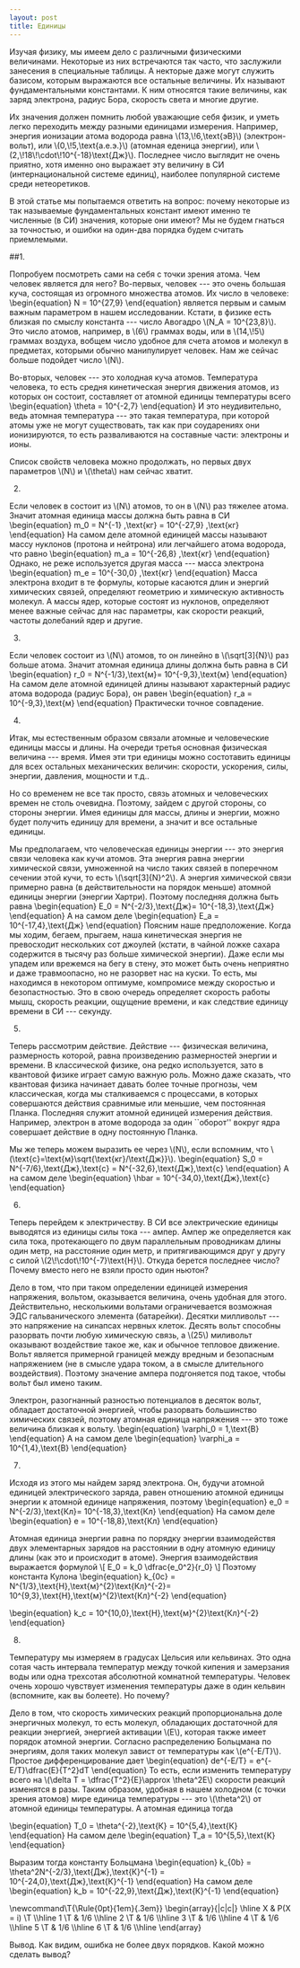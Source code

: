 ```yaml
---
layout: post
title: Единицы
---
```

Изучая физику, мы имеем дело с различными физическими величинами. Некоторые из них встречаются так часто, что заслужили занесения в специальные таблицы. А некторые даже могут служить базисом, которым выражаются все остальные величины. Их называют фундаментальными константами. К ним относятся такие величины, как заряд электрона, радиус Бора, скорость света и многие другие.

Их значения должен помнить любой уважающие себя физик, и уметь легко переходить между разными единицами измерения. Например, энергия ионизации атома водорода равна \\(13,\\!6\,\text{эВ}\\) (электрон-вольт), или \\(0,\\!5\,\text{а.е.э.}\\) (атомная еденица энергии), или \\(2,\\!18\\!\cdot\\!10^{-18}\text{Дж}\\). Последнее число выглядит не очень приятно, хотя именно оно выражает эту величину в СИ (интернациональной системе единиц), наиболее популярной системе среди нетеоретиков.

В этой статье мы попытаемся ответить на вопрос: почему некоторые из так называемые фундаментальных констант имеют именно те численные (в СИ) значения, которые они имеют? Мы не будем гнаться за точностью, и ошибки на один-два порядка будем считать приемлемыми.

##1.

Попробуем посмотреть сами на себя с точки зрения атома. Чем человек является для него? Во-первых, человек --- это очень большая куча, состоящая из огромного множества атомов. Их число в человеке:
\begin{equation}
N = 10^{27,9}
\end{equation}
является первым и самым важным параметром в нашем исследовании. Кстати, в физике есть близкая по смыслу константа --- число Авогадро \\(N_A = 10^{23,8}\\). Это число атомов, например, в \\(6\\) граммах воды, или в \\(14,\\!5\\) граммах воздуха, вобщем число удобное для счета атомов и молекул в предметах, которыми обычно манипулирует человек. Нам же сейчас больше подойдет число \\(N\\).

Во-вторых, человек --- это холодная куча атомов. Температура человека, то есть средня кинетическая энергия движения атомов, из которых он состоит, составляет от атомной единицы температуры всего
\begin{equation}
\theta = 10^{-2,7}
\end{equation}
И это неудивительно, ведь атомная температура --- это такая температура, при которой атомы уже не могут существовать, так как при соударениях они ионизируются, то есть разваливаются на составные части: электроны и ионы.

Список свойств человека можно продолжать, но первых двух параметров \\(N\\) и \\(\theta\\) нам сейчас хватит.

2.

Если человек в состоит из \\(N\\) атомов, то он в \\(N\\) раз тяжелее атома. Значит атомная единица массы должна быть равна в СИ
\begin{equation}
m_0 = N^{-1} \,\text{кг} =  10^{-27,9} \,\text{кг}
\end{equation}
На самом деле атомной единицей массы называют массу нуклонов (протона и нейтрона) или легчайшего атома водорода, что равно
\begin{equation}
m_a = 10^{-26,8} \,\text{кг}
\end{equation}
Однако, не реже используется другая масса --- масса электрона
\begin{equation}
m_e = 10^{-30,0} \,\text{кг}
\end{equation}
Масса электрона входит в те формулы, которые касаются длин и энергий химических связей, определяют геометрию и химическую активность молекул. А массы ядер, которые состоят из нуклонов, определяют менее важные сейчас для нас параметры, как скорости реакций, частоты долебаний ядер и другие.

3.

Если человек состоит из \\(N\\) атомов, то он линейно в \\(\sqrt[3]{N}\\) раз больше атома. Значит атомная единица длины должна быть равна в СИ
\begin{equation}
r_0 = N^{-1/3}\,\text{м}= 10^{-9,3}\,\text{м}
\end{equation}
На самом деле атомной единицей длины называют характерный радиус атома водорода (радиус Бора), он равен
\begin{equation}
r_a =  10^{-9,3}\,\text{м}
\end{equation}
Практически точное совпадение.

4.

Итак, мы естественным образом связали атомные и человеческие единицы массы и длины. На очереди третья основная физическая величина --- время. Имея эти три единицы можно состотавить единицы для всех остальных механических величин: скорости, ускорения, силы, энергии, давления, мощности и т.д.. 

Но со временем не все так просто, связь атомных и человеческих времен не столь очевидна. Поэтому, зайдем с другой стороны, со стороны энергии. Имея единицы для массы, длины и энергии, можно будет получить единицу для времени, а значит и все остальные единицы. 

Мы предполагаем, что человеческая единицы энергии --- это энергия связи человека как кучи атомов. Эта энергия равна энергии химической связи, умноженной на число таких связей в поперечном сечении этой кучи, то есть \\(\sqrt[3]{N}^2\\). А энергия химической связи примерно равна (в действительности на порядок меньше) атомной единицы энергии (энергии Хартри). Поэтому последняя должна быть равна
\begin{equation}
E_0 = N^{-2/3}\,\text{Дж}= 10^{-18,3}\,\text{Дж}
\end{equation}
А на самом деле
\begin{equation}
E_a = 10^{-17,4}\,\text{Дж}
\end{equation}
Поясним наше предположение. Когда мы ходим, бегаем, прыгаем, наша кинетическая энергия не превосходит нескольких сот джоулей (кстати, в чайной ложке сахара содержится в тысячу раз больше химической энергии). Даже если мы упадем или врежемся на бегу в стену, это может быть очень неприятно и даже травмоопасно, но не разорвет нас на куски. То есть, мы находимся в некотором оптимуме, компромисе между скоростью и безопастностью. Это в свою очередь определяет скорость работы мышц, скорость реакции, ощущение времени, и как следствие единицу времени в СИ --- секунду.

5.

Теперь рассмотрим действие. Действие --- физическая величина, размерность которой, равна произведению размерностей энергии и времени. В классической физике, она редко используется, зато в квантовой физике играет самую важную роль. Можно даже сказать, что квантовая физика начинает давать более точные прогнозы, чем классическая, когда мы сталкиваемся с процессами, в которых совершаются действия сравнимые или меньшие, чем постоянная Планка. Последняя служит атомной единицей измерения действия.
Например, электрон в атоме водорода за один ``оборот'' вокруг ядра совершает действие в одну постоянную Планка.

Мы же теперь можем выразить ее через \\(N\\), если вспомним, что \\(\text{с}=\text{м}\sqrt{\text{кг}/\text{Дж}}\\).
\begin{equation}
S_0 =  N^{-7/6}\,\text{Дж}\,\text{с} =  N^{-32,6}\,\text{Дж}\,\text{с}
\end{equation}
А на самом деле
\begin{equation}
\hbar =  10^{-34,0}\,\text{Дж}\,\text{с}
\end{equation}
 
6.

Теперь перейдем к электричеству. В СИ все электрические единицы выводятся из единицы силы тока --- ампер. Ампер же определяется как сила тока, протекающего по двум параллельным проводникам длины один метр, на расстояние один метр, и притягивающимся друг у другу с силой \\(2\\!\cdot\\!10^{-7}\text{Н}\\). Откуда берется последнее число? Почему вместо него не взяли просто один ньютон?

Дело в том, что при таком определении единицей измерения напряжения, вольтом, оказывается величина, очень удобная для этого. Действительно, несколькими вольтами ограничевается возможная ЭДС гальванического элемента (батарейки). Десятки милливольт --- это напряжение на синапсах нервных клеток. Десять вольт способны разорвать почти любую химическую связь, а \\(25\\) миливольт оказывают  воздействие такое же, как и обычное тепловое движение. Вольт является примерной границей между вредным и безопасным напряжением (не в смысле удара током, а в смысле длительного воздействия). Поэтому значение ампера подгоняется под такое, чтобы вольт был имено таким.

Электрон, разогнанный разностью потенциалов в десяток вольт, обладает достаточной энергией, чтобы разорвать большинство химических связей, поэтому атомная единица напряжения --- это тоже величина близкая к вольту.
\begin{equation}
\varphi_0 = 1\,\text{B} 
\end{equation}
А на самом деле
\begin{equation}
\varphi_a =  10^{1,4}\,\text{B}
\end{equation}

7.

Исходя из этого мы найдем заряд электрона. Он, будучи атомной единицей электрического заряда, равен отношению атомной единицы энергии к атомной единице напряжения, поэтому
\begin{equation}
e_0 = N^{-2/3}\,\text{Кл}=  10^{-18,3}\,\text{Кл}
\end{equation} 
На самом деле
\begin{equation}
e =  10^{-18,8}\,\text{Кл}
\end{equation}

Атомная единица энергии равна по порядку энергии взаимодействя двух элементарных зарядов на расстоянии в одну атомную единицу длины (как это и происходит в атоме). Энергия взаимодействия выражается формулой
\\[ E_0  = k_0 \dfrac{e_0^2}{r_0} \\]
Поэтому константа Кулона
\begin{equation}
k_{0c} = N^{1/3}\,\text{Н}\,\text{м}^{2}\text{Кл}^{-2}=  10^{9,3}\,\text{Н}\,\text{м}^{2}\text{Кл}^{-2}
\end{equation}

\begin{equation}
k_c =  10^{10,0}\,\text{Н}\,\text{м}^{2}\text{Кл}^{-2}
\end{equation}

8.

Температуру мы измеряем в градусах Цельсия или кельвинах. Это одна сотая часть интервала температур между точкой кипения и замерзания воды или одна трехсотая абсолютной комнатной температуры. Человек очень хорошо чувствует изменения температуры даже в один кельвин (вспомните, как вы болеете). Но почему?

Дело в том, что скорость химических реакций пропорциональна доле энергичных молекул, то есть молекул, обладающих достаточной для реакции энергией, энергией активации \\(E\\), которая также имеет порядок атомной энергии. Согласно распределению Больцмана по энергиям, доля таких молекул завист от температуры как \\(e^{-E/T}\\). Простое дифференцирование дает
\begin{equation}
de^{-E/T} = e^{-E/T}\dfrac{E}{T^2}dT
\end{equation}
То есть, если изменить температуру всего на \\(\delta T = \dfrac{T^2}{E}\approx \theta^2E\\) скорости реакций изменятся в разы. Таким образом, удобная в нашем холодном (с точки зрения атомов) мире единица температуры --- это \\(\theta^2\\) от атомной единицы температуры. А атомная единица тогда

\begin{equation}
T_0 = \theta^{-2}\,\text{К} = 10^{5,4}\,\text{К}
\end{equation}
На самом деле
\begin{equation}
T_a =  10^{5,5}\,\text{К}
\end{equation}


Выразим тогда константу Больцмана
\begin{equation}
k_{0b} = \theta^2N^{-2/3}\,\text{Дж}\,\text{К}^{-1} = 10^{-24,0}\,\text{Дж}\,\text{К}^{-1}
\end{equation}
На самом деле
\begin{equation}
k_b =  10^{-22,9}\,\text{Дж}\,\text{К}^{-1}
\end{equation}

\newcommand\T{\Rule{0pt}{1em}{.3em}}
\begin{array}{|c|c|}
\hline X & P(X = i) \T \\\hline
  1 \T & 1/6 \\\hline
  2 \T & 1/6 \\\hline
  3 \T & 1/6 \\\hline
  4 \T & 1/6 \\\hline
  5 \T & 1/6 \\\hline
  6 \T & 1/6 \\\hline
\end{array}


Вывод.
Как видим, ошибка не более двух порядков. Какой можно сделать вывод? 

